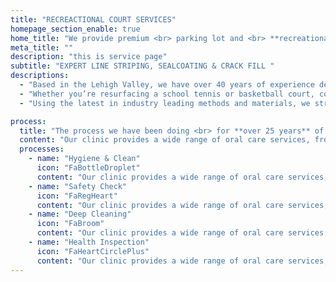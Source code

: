 ```yaml
---
title: "RECREACTIONAL COURT SERVICES"
homepage_section_enable: true
home_title: "We provide premium <br> parking lot and <br> **recreational court** services"
meta_title: ""
description: "this is service page"
subtitle: "EXPERT LINE STRIPING, SEALCOATING & CRACK FILL "
descriptions:
  - "Based in the Lehigh Valley, we have over 40 years of experience delivering premium sports surface and blacktop coating solutions to hundreds of satisfied customers."
  - "Whether you’re resurfacing a school tennis or basketball court, coating a municipal pickleball court, or crack filling and sealcoating your parking lot, we’ll be there to provide you with the highest in quality workmanship, durability, and safety."
  - "Using the latest in industry leading methods and materials, we strive to deliver you a vibrant long-lasting surface to help you take your game to the next level."

process:
  title: "The process we have been doing <br> for **over 25 years** of service"
  content: "Our clinic provides a wide range of oral care services, from checkups to fitting braces. We use only advanced technologies to keep your smile looking the best. Our clinic provides a wide range of oral care services,"
  processes:
    - name: "Hygiene & Clean"
      icon: "FaBottleDroplet"
      content: "Our clinic provides a wide range of oral care services, from checkups to fitting braces. we are ready."
    - name: "Safety Check"
      icon: "FaRegHeart"
      content: "Our clinic provides a wide range of oral care services, from checkups to fitting braces. we are ready."
    - name: "Deep Cleaning"
      icon: "FaBroom"
      content: "Our clinic provides a wide range of oral care services, from checkups to fitting braces. we are ready."
    - name: "Health Inspection"
      icon: "FaHeartCirclePlus"
      content: "Our clinic provides a wide range of oral care services, from checkups to fitting braces. we are ready."
---
```

